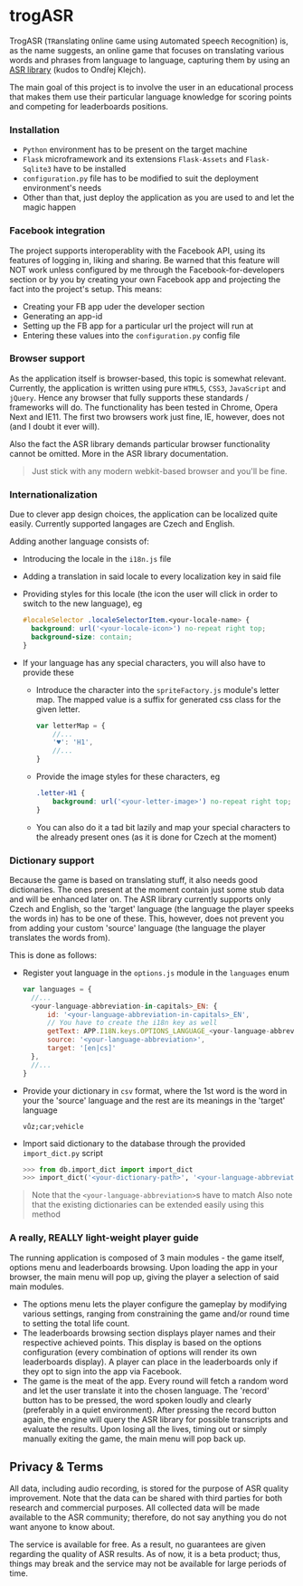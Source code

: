 trogASR
========

TrogASR (`TR`anslating `O`nline `G`ame using `A`utomated `S`peech `R`ecognition) is, as the name suggests, 
an online game that focuses on translating various words and phrases from language to language, 
capturing them by using an [ASR library](https://github.com/UFAL-DSG/cloud-asr) (kudos to Ondřej Klejch).

The main goal of this project is to involve the user in an educational process that makes them use their particular language knowledge
for scoring points and competing for leaderboards positions.

### Installation

- `Python` environment has to be present on the target machine
- `Flask` microframework and its extensions `Flask-Assets` and `Flask-Sqlite3` have to be installed
- `configuration.py` file has to be modified to suit the deployment environment's needs
- Other than that, just deploy the application as you are used to and let the magic happen

### Facebook integration

The project supports interoperablity with the Facebook API, using its features of logging in, liking and sharing.
Be warned that this feature will NOT work unless configured by me through the Facebook-for-developers section or by you
by creating your own Facebook app and projecting the fact into the project's setup.
This means:
- Creating your FB app uder the developer section
- Generating an app-id
- Setting up the FB app for a particular url the project will run at
- Entering these values into the `configuration.py` config file

### Browser support

As the application itself is browser-based, this topic is somewhat relevant. Currently, the application is written using pure 
`HTML5`, `CSS3`, `JavaScript` and `jQuery`. Hence any browser that fully supports these standards / frameworks will do.
The functionality has been tested in Chrome, Opera Next and IE11. The first two browsers work just fine, IE, however, does not 
(and I doubt it ever will).

Also the fact the ASR library demands particular browser functionality cannot be omitted. More in the ASR library documentation.

> Just stick with any modern webkit-based browser and you'll be fine.

### Internationalization

Due to clever app design choices, the application can be localized quite easily. Currently supported langages are Czech and English.

Adding another language consists of:
- Introducing the locale in the `i18n.js` file
- Adding a translation in said locale to every localization key in said file
- Providing styles for this locale (the icon the user will click in order to switch to the new language), eg
  
  ```css
  #localeSelector .localeSelectorItem.<your-locale-name> {
    background: url('<your-locale-icon>') no-repeat right top;
    background-size: contain;
  }
  ```
- If your language has any special characters, you will also have to provide these
 
  - Introduce the character into the `spriteFactory.js` module's letter map. The mapped value is a suffix for generated css class for the given letter.
    
    ```javascript
    var letterMap = {
    	//...
    	'♥': 'H1',
    	//...
    }
    ```
 
  - Provide the image styles for these characters, eg
    
    ```css
    .letter-H1 {
        background: url('<your-letter-image>') no-repeat right top;
    }
    ```
  - You can also do it a tad bit lazily and map your special characters to the already present ones (as it is done for Czech at the moment)

### Dictionary support

Because the game is based on translating stuff, it also needs good dictionaries. The ones present at the moment contain just some
stub data and will be enhanced later on. The ASR library currently supports only Czech and English, so the 'target' language
(the language the player speeks the words in) has to be one of these. This, however, does not prevent you from adding your custom
'source' language (the language the player translates the words from).

This is done as follows:
- Register yout language in the `options.js` module in the `languages` enum

  ```javascript
  var languages = {
    //...
  	<your-language-abbreviation-in-capitals>_EN: {
  		id: '<your-language-abbreviation-in-capitals>_EN',
  		// You have to create the i18n key as well
  		getText: APP.I18N.keys.OPTIONS_LANGUAGE_<your-language-abbreviation-in-capitals>_EN.getText,
  		source: '<your-language-abbreviation>',
  		target: '[en|cs]'
  	},
  	//...
  }
  ```

- Provide your dictionary in `csv` format, where the 1st word is the word in your the 'source' language and the rest are its meanings
in the 'target' language

  ```csv
  vůz;car;vehicle
  ```

- Import said dictionary to the database through the provided `import_dict.py` script

  ```python
  >>> from db.import_dict import import_dict
  >>> import_dict('<your-dictionary-path>', '<your-language-abbreviation>', '[en|cs]')
  ```
> Note that the `<your-language-abbreviation>`s have to match
> Also note that the existing dictionaries can be extended easily using this method

### A really, REALLY light-weight player guide

The running application is composed of 3 main modules - the game itself, options menu and leaderboards browsing.
Upon loading the app in your browser, the main menu will pop up, giving the player a selection of said main modules.
- The options menu lets the player configure the gameplay by modifying various settings, ranging from constraining the game and/or round time
to setting the total life count.
- The leaderboards browsing section displays player names and their respective achieved points. This display is based on the options 
configuration (every combination of options will render its own leaderboards display). A player can place in the leaderboards only if they 
opt to sign into the app via Facebook.
- The game is the meat of the app. Every round will fetch a random word and let the user translate it into the chosen language.
The 'record' button has to be pressed, the word spoken loudly and clearly (preferably in a quiet environment). After pressing the record button again,
the engine will query the ASR library for possible transcripts and evaluate the results. Upon losing all the lives, timing out or simply manually exiting the game,
the main menu will pop back up.

## Privacy & Terms
All data, including audio recording, is stored for the purpose of ASR quality improvement.
Note that the data can be shared with third parties for both research and commercial purposes.
All collected data will be made available to the ASR community; therefore, do not say anything you do not want
anyone to know about.

The service is available for free. As a result, no guarantees are given regarding the quality of
ASR results. As of now, it is a beta product; thus, things may break and the service may not be
available for large periods of time.
